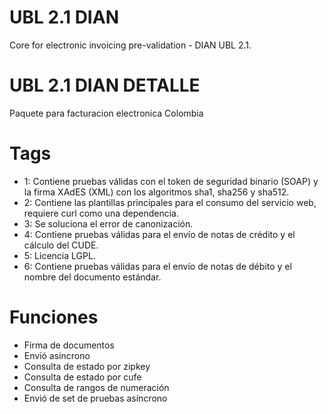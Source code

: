 # UBL 2.1 DIAN

Core for electronic invoicing pre-validation - DIAN UBL 2.1.

# UBL 2.1 DIAN DETALLE

Paquete para facturacion electronica Colombia


# Tags
* 1: Contiene pruebas válidas con el token de seguridad binario (SOAP) y la firma XAdES (XML) con los algoritmos sha1, sha256 y sha512.
* 2: Contiene las plantillas principales para el consumo del servicio web, requiere curl como una dependencia.
* 3: Se soluciona el error de canonización.
* 4: Contiene pruebas válidas para el envío de notas de crédito y el cálculo del CUDE.
* 5: Licencia LGPL.
* 6: Contiene pruebas válidas para el envío de notas de débito y el nombre del documento estándar.

# Funciones
* Firma de documentos
* Envió asincrono
* Consulta de estado por zipkey
* Consulta de estado por cufe
* Consulta de rangos de numeración
* Envió de set de pruebas asíncrono
